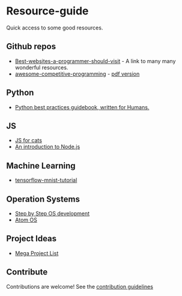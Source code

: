 # Resource-guide

Quick access to some good resources.

## Github repos

- [Best-websites-a-programmer-should-visit](https://github.com/sdmg15/Best-websites-a-programmer-should-visit) - A link to many many wonderful resources.
- [awesome-competitive-programming](https://github.com/lnishan/awesome-competitive-programming) -  [pdf version](https://github.com/lnishan/awesome-competitive-programming/blob/204b89b2019111a6d8e79c57abd6dca1a6e75692/README.pdf)

## Python

- [Python best practices guidebook, written for Humans.](http://docs.python-guide.org)

## JS

- [JS for cats](http://jsforcats.com/)
- [An introduction to Node.js](https://github.com/maxogden/art-of-node)

## Machine Learning

- [tensorflow-mnist-tutorial](https://github.com/martin-gorner/tensorflow-mnist-tutorial)


## Operation Systems

- [Step by Step OS development](https://github.com/jatin69/os-tutorial)
- [Atom OS](https://github.com/amaneureka/AtomOS)

## Project Ideas
- [Mega Project List](https://github.com/karan/Projects)

## Contribute

Contributions are welcome! See the [contribution guidelines](CONTRIBUTING.md)